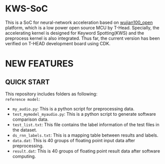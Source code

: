 # KWS-SoC
This is a SoC for neural-network acceleration based on [wujian100_open](https://github.com/T-head-Semi/wujian100_open) platform, which is a low power open source MCU by T-Head. Specially, the accelerating kernel is designed for Keyword Spotting(KWS) and the preprocess kernel is also integrated. Thus far, the current version has been verified on T-HEAD development board using CDK.
# NEW FEATURES


## QUICK START ##
This repository includes folders as following:<br>
`reference model`: <br>
  * `my_audio.py`: This is a python script for preprocessing data. <br>
  * `test_mymodel_myaudio.py`: This is a python script to generate software comparison data. <br>
  * `test_list.txt`: This file contains the label information of the test files in the dataset. <br>
  * `ds_rnn_labels.txt`: This is a mapping table between results and labels. <br> 
  * `data.dat`: This is 40 groups of floating point input data after preprocessing. <br>
  * `result.dat`: This is 40 groups of floating point result data after software computing. <br>